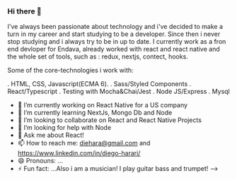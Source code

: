 ### Hi there 👋

I've always been passionate about technology and i've decided to make a turn in my career and start studying to be a developer. Since then i never stop studying and i always try to be in up to date. 
I currently work as a fron end devloper for Endava, already worked with react and react native and the whole set of tools, such as : redux, nextjs, contect, hooks.

Some of the core-technologies i work with:

. HTML, CSS, Javascript(ECMA 6).
. Sass/Styled Components
. React/Typescript
. Testing with Mocha&Chai/Jest
. Node JS/Express
. Mysql

- 🔭 I’m currently working on React Native for a US company
- 🌱 I’m currently learning NextJs, Mongo Db and Node
- 👯 I’m looking to collaborate on React and React Native Projects
- 🤔 I’m looking for help with Node
- 💬 Ask me about React!
- 📫 How to reach me: diehara@gmail.com and https://www.linkedin.com/in/diego-harari/
- 😄 Pronouns: ...
- ⚡ Fun fact: ...Also i am a musician! I play guitar bass and trumpet!
-->

